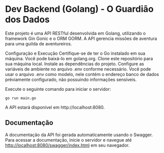 # Dev Backend (Golang) - O Guardião dos Dados

Este projeto é uma API RESTful desenvolvida em Golang, utilizando o framework Gin Gonic e o ORM GORM. A API gerencia missões de aventura para uma guilda de aventureiros.

Configuração e Execução
Certifique-se de ter o Go instalado em sua máquina. Você pode baixá-lo em golang.org.
Clone este repositório para sua máquina local.
Instale as dependências do projeto.
Configure as variáveis de ambiente no arquivo .env conforme necessário. Você pode usar o arquivo .env como modelo, nele contém o endereço banco de dados préviamente configurado, não possuindo informações sensíveis.

Execute o seguinte comando para iniciar o servidor:
```
go run main.go
```
A API estará disponível em http://localhost:8080.

## Documentação
A documentação da API foi gerada automaticamente usando o Swagger. Para acessar a documentação, inicie o servidor e navegue até [http://localhost:8080/swagger/index.html](http://localhost:8080/docs/index.html) em seu navegador.

